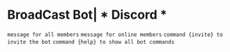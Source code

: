 # BroadCast Bot| * Discord *
`message for all members`
`message for online members`
`command {invite} to invite the bot`
`command {help} to show all bot commands`

